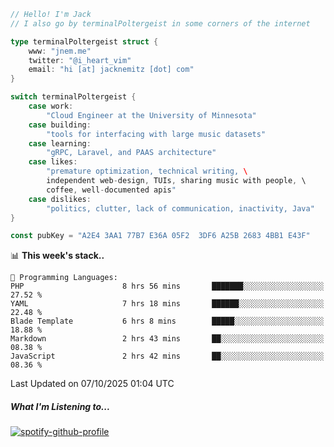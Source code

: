```go
// Hello! I'm Jack
// I also go by terminalPoltergeist in some corners of the internet

type terminalPoltergeist struct {
    www: "jnem.me"
    twitter: "@i_heart_vim"
    email: "hi [at] jacknemitz [dot] com"
}

switch terminalPoltergeist {
    case work:
        "Cloud Engineer at the University of Minnesota"
    case building:
        "tools for interfacing with large music datasets"
    case learning:
        "gRPC, Laravel, and PAAS architecture"
    case likes:
        "premature optimization, technical writing, \
        independent web-design, TUIs, sharing music with people, \
        coffee, well-documented apis"
    case dislikes:
        "politics, clutter, lack of communication, inactivity, Java"
}

const pubKey = "A2E4 3AA1 77B7 E36A 05F2  3DF6 A25B 2683 4BB1 E43F"
```

<!--START_SECTION:waka-->
📊 **This week's stack..** 

```text
💬 Programming Languages: 
PHP                      8 hrs 56 mins       ███████░░░░░░░░░░░░░░░░░░   27.52 % 
YAML                     7 hrs 18 mins       ██████░░░░░░░░░░░░░░░░░░░   22.48 % 
Blade Template           6 hrs 8 mins        █████░░░░░░░░░░░░░░░░░░░░   18.88 % 
Markdown                 2 hrs 43 mins       ██░░░░░░░░░░░░░░░░░░░░░░░   08.38 % 
JavaScript               2 hrs 42 mins       ██░░░░░░░░░░░░░░░░░░░░░░░   08.36 % 
```


 Last Updated on 07/10/2025 01:04 UTC
<!--END_SECTION:waka-->

##### What I'm Listening to...

[![spotify-github-profile](https://jnem.me/listening-item?maxAge=2592000)](https://jnem.me/listening)
